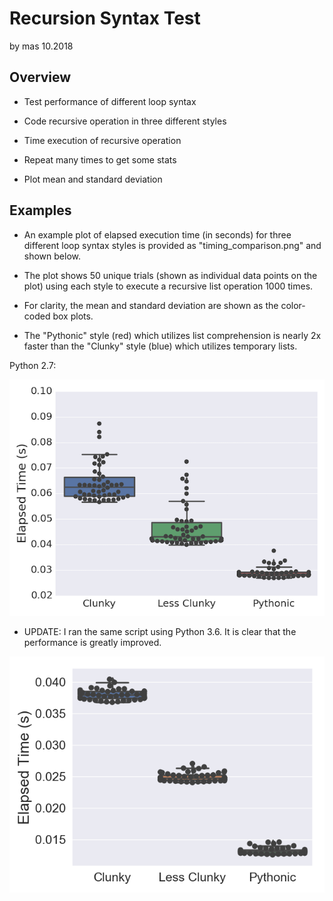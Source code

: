 # Recursion Syntax Test
by mas 10.2018

## Overview
* Test performance of different loop syntax

* Code recursive operation in three different styles 

* Time execution of recursive operation

* Repeat many times to get some stats

* Plot mean and standard deviation

## Examples

* An example plot of elapsed execution time (in seconds) for three different loop syntax styles is provided as "timing_comparison.png" and shown below. 

* The plot shows 50 unique trials (shown as individual data points on the plot) using each style to execute a recursive list operation 1000 times. 

* For clarity, the mean and standard deviation are shown as the color-coded box plots. 

* The "Pythonic" style (red) which utilizes list comprehension is nearly 2x faster than the "Clunky" style (blue) which utilizes temporary lists. 

Python 2.7:

![](timing_py27.png)

* UPDATE: I ran the same script using Python 3.6. It is clear that the performance is greatly improved.

![](timing_py3.png)

